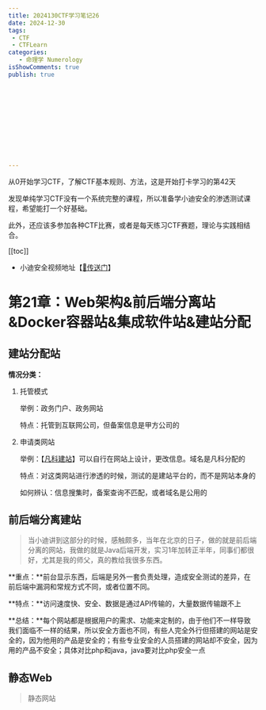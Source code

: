 ```yaml
---
title: 2024130CTF学习笔记26
date: 2024-12-30
tags:
 - CTF
 - CTFLearn
categories:
   - 命理学 Numerology
isShowComments: true
publish: true












---
```


<Boxx/>

从0开始学习CTF，了解CTF基本规则、方法，这是开始打卡学习的第42天

发现单纯学习CTF没有一个系统完整的课程，所以准备学小迪安全的渗透测试课程，希望能打一个好基础。

此外，还应该多参加各种CTF比赛，或者是每天练习CTF赛题，理论与实践相结合。

[[toc]]

- 小迪安全视频地址【[🔗传送门]([https://www.bilibili.com/video/BV123yAYMEwb/)】

<!-- more -->

# 第21章：Web架构&前后端分离站&Docker容器站&集成软件站&建站分配

## 建站分配站

**情况分类：**

1. 托管模式

   举例：政务门户、政务网站

   特点：托管到互联网公司，但备案信息是甲方公司的

2. 申请类网站

   举例：【[凡科建站](https://jz.fkw.com/)】可以自行在网站上设计，更改信息。域名是凡科分配的

   特点：对这类网站进行渗透的时候，测试的是建站平台的，而不是网站本身的

   如何辨认：信息搜集时，备案查询不匹配，或者域名是公用的



## 前后端分离建站

> 当小迪讲到这部分的时候，感触颇多，当年在北京的日子，做的就是前后端分离的网站，我做的就是Java后端开发，实习1年加转正半年，同事们都很好，尤其是我的师父，真的教给我很多东西。

**重点：**前台显示东西，后端是另外一套负责处理，造成安全测试的差异，在前后端中漏洞和常规方式不同，或者位置不同。

**特点：**访问速度快、安全、数据是通过API传输的，大量数据传输跟不上

**总结：**每个网站都是根据用户的需求、功能来定制的，由于他们不一样导致我们面临不一样的结果，所以安全方面也不同，有些人完全外行但搭建的网站是安全的，因为他用的产品是安全的；有些专业安全的人员搭建的网站却不安全，因为用的产品不安全；具体对比php和java，java要对比php安全一点



## 静态Web

> 静态网站